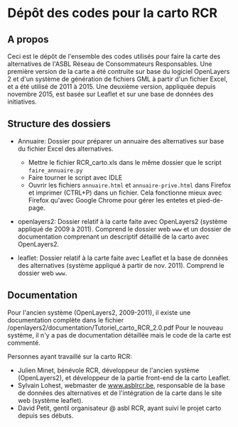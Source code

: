 # Dépôt des codes pour la carto RCR

## A propos

Ceci est le dépôt de l'ensemble des codes utilisés pour faire la carte des alternatives de l'ASBL Réseau de Consommateurs Responsables. Une première version de la carte a été contruite sur base du logiciel OpenLayers 2 et d'un système de génération de fichiers GML à partir d'un fichier Excel, et a été utilisé de 2011 à 2015. Une deuxième version, appliquée depuis novembre 2015, est basée sur Leaflet et sur une base de données des initiatives. 


## Structure des dossiers

* Annuaire: Dossier pour préparer un annuaire des alternatives sur base du fichier Excel des alternatives. 
  * Mettre le fichier RCR_carto.xls dans le même dossier que le script `faire_annuaire.py`
  * Faire tourner le script avec IDLE
  * Ouvrir les fichiers `annuaire.html` et `annuaire-prive.html` dans Firefox et imprimer (CTRL+P) dans un fichier. Cela fonctionne mieux avec Firefox qu'avec Google Chrome pour gérer les entetes et pied-de-page. 

* openlayers2: Dossier relatif à la carte faite avec OpenLayers2 (système appliqué de 2009 à 2011). Comprend le dossier web `www` et un dossier de documentation comprenant un descriptif détaillé de la carto avec OpenLayers2.

* leaflet: Dossier relatif à la carte faite avec Leaflet et la base de données des alternatives (système appliqué à partir de nov. 2011). Comprend le dossier web `www`. 

## Documentation

Pour l'ancien système (OpenLayers2, 2009-2011), il existe une documentation complète dans le fichier /openlayers2/documentation/Tutoriel_carto_RCR_2.0.pdf
Pour le nouveau système, il n'y a pas de documentation détaillée mais le code de la carte est commenté. 

Personnes ayant travaillé sur la carto RCR: 
* Julien Minet, bénévole RCR, développeur de l'ancien système (OpenLayers2), et développeur de la partie front-end de la carto Leaflet.
* Sylvain Lohest, webmaster de www.asblrcr.be, responsable de la base de données des alternatives et de l'intégration de la carte dans le site web (système leaflet).
* David Petit, gentil organisateur @ asbl RCR, ayant suivi le projet carto depuis ses débuts. 
